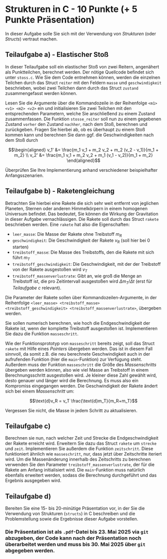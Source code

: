# Strukturen in C - 10 Punkte (+ 5 Punkte Präsentation)

In dieser Aufgabe solle Sie sich mit der Verwendung von _Strukturen_ (oder _Structs_) vertraut machen.

## Teilaufgabe a) - Elastischer Stoß

In dieser Teilaufgabe soll ein elastischer Stoß von zwei Reitern, angenähert als Punktteilchen, berechnet werden. Der nötige Quellcode befindet sich unter `stoss.c`. Wie Sie dem Code entnehmen können, werden die einzelnen Teilchen durch das Struct `reiter` mit den Feldern `masse` und `geschwindigkeit` beschrieben, wobei zwei Teilchen dann durch das Struct `zustand` zusammengefasst werden können.

Lesen Sie die Argumente über die Kommandozeile in der Reihenfolge `<m1> <v1> <m2> <v2>` ein und initialisieren Sie zwei Teilchen mit den entsprechenden Parametern, welche Sie anschließend zu einem Zustand zusammenfassen. Die Funktion `stosse_reiter` soll nun zu einem gegebenen Zustand `vorher` den Zustand `nachher`, nach dem Stoß, berechnen und zurückgeben. Fragen Sie hierbei ab, ob es überhaupt zu einem Stoß kommen kann und berechnen Sie dann ggf. die Geschwindigkeiten nach dem Stoß durch

```math
\begin{aligned}
v_1' &= \frac{m_1 v_1 + m_2 v_2 + m_2 (v_2 - v_1)}{m_1 + m_2} \\
v_2' &= \frac{m_1 v_1 + m_2 v_2 + m_1 (v_1 - v_2)}{m_1 + m_2}
\end{aligned}
```

Überprüfen Sie Ihre Implementierung anhand verschiedener beispielhafter Anfangsszenarien.

## Teilaufgabe b) - Raketengleichung

Betrachten Sie hierbei eine Rakete die sich sehr weit entfernt von jeglichen Planeten, Sternen oder anderen Himmelkörpern in einem homogenen Universum befindet. Das bedeutet, Sie können die Wirkung der Gravitation in dieser Aufgabe vernachlässigen. Die Rakete soll durch das Struct `rakete` beschrieben werden. Eine `rakete` hat also die Eigenschaften:

- `leer_masse`: Die Masse der Rakete ohne Treibstoff $`m_R`$
- `geschwindigkeit`: Die Geschwindigkeit der Rakete $`v_R`$ (soll hier bei 0 starten)
- `treibstoff_masse`: Die Masse des Treibstoffs, den die Rakete mit sich führt $`m_T`$
- `treibstoff_geschwindigkeit`: Die Geschwindigkeit, mit der der Treibstoff von der Rakete ausgestoßen wird $`v_T`$
- `treibstoff_massenverlustrate`: Gibt an, wie groß die Menge an Treibstoff ist, die pro Zeitintervall ausgestoßen wird $`\Delta m_T/\Delta t`$ (erst für _Teilaufgabe c_ relevant).

Die Parameter der Rakete sollen über Kommandozeilen-Argumente, in der Reihenfolge `<leer_masse> <treibstoff_masse> <treibstoff_geschwindigkeit> <treibstoff_massenverlustrate>`, übergeben werden.

Sie sollen numerisch berechnen, wie hoch die Endgeschwindigkeit der Rakete ist, wenn der komplette Treibstoff ausgestoßen ist. Implementieren Sie dazu die Funktion `masseschritt`.

Wie der Funktionsprototyp von `masseschritt` bereits zeigt, soll das Struct `rakete` mit Hilfe eines _Pointers_ übergeben werden. Das ist in diesem Fall sinnvoll, da somit z.B. die neu berechnete Geschwindigkeit auch in der aufrufenden Funktion (hier die `main`-Funktion) zur Verfügung steht. Außerdem muss der Funktion `masseschritt` die Größe des _Massenschritts_ übergeben werden können, also wie viel Masse an Treibstoff in einem Berechnungsschritt ausgestoßen wird. Je kleiner diese Zahl gewählt wird, desto genauer und länger wird die Berechnung. Es muss also ein Kompromiss eingegangen werden. Die Geschwindigkeit der Rakete ändert sich bei einem _Massenschritt_ um:

```math
\text{d}v_R = v_T \frac{\text{d}m_T}{m_R+m_T}
```

Vergessen Sie nicht, die Masse in jedem Schritt zu aktualisieren.

## Teilaufgabe c)

Berechnen sie nun, nach welcher Zeit und Strecke die Endgeschwindigkeit der Rakete erreicht wird. Erweitern Sie dazu das Struct `rakete` um `strecke` und `zeit`. Implementieren Sie außerdem die Funktion `zeitschritt`. Diese funktioniert ähnlich wie `masseschritt`, nur, dass jetzt über Zeitschritte iteriert wird. Um die Massenänderung innerhalb des Zeitschritts zu berechnen verwenden Sie den Parameter `treibstoff_massenverlustrate`, der für die Rakete am Anfang initialisiert wird. Die `main`-Funktion muss natürlich ebenfalls erweitert werden, sodass die Berechnung durchgeführt und das Ergebnis ausgegeben wird.

## Teilaufgabe d)

Bereiten Sie eine 15- bis 20-minütige Präsentation vor, in der Sie die Verwendung von Strukturen (`structs`) in C beschreiben und die Problemstellung sowie die Ergebnisse dieser Aufgabe vorstellen. 

### Die Präsentation ist als `.pdf`-Datei bis 23\. Mai 2025 via `git` abzugeben, der Code kann nach der Präsentation noch überarbeitet werden und muss bis 30\. Mai 2025 über `git` abgegeben werden.